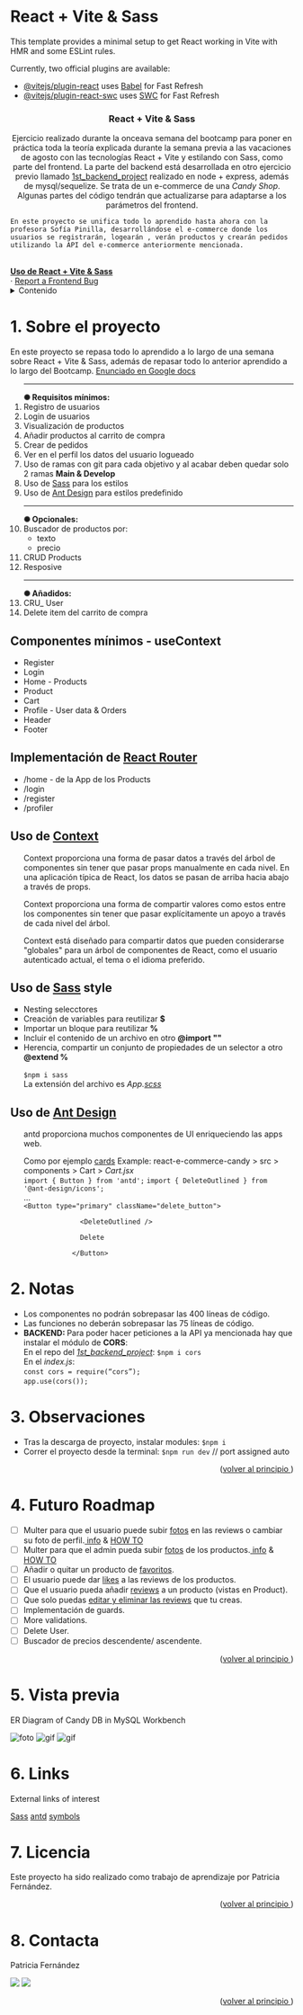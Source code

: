 # React + Vite & Sass

This template provides a minimal setup to get React working in Vite with HMR and some ESLint rules.

Currently, two official plugins are available:

- [@vitejs/plugin-react](https://github.com/vitejs/vite-plugin-react/blob/main/packages/plugin-react/README.md) uses [Babel](https://babeljs.io/) for Fast Refresh
- [@vitejs/plugin-react-swc](https://github.com/vitejs/vite-plugin-react-swc) uses [SWC](https://swc.rs/) for Fast Refresh

<a name="top"></a>

 <h3 align="center">React + Vite & Sass</h3>

  <p align="center">
Ejercicio realizado durante la onceava semana del bootcamp para poner en práctica toda la teoría explicada durante la semana previa a las vacaciones de agosto con las tecnologías React + Vite y estilando con Sass, como parte del frontend. La parte del backend está desarrollada en otro ejercicio previo llamado <a href="https://github.com/pafz/1st_backend_project/">1st_backend_project</a> realizado en node + express, además de mysql/sequelize. Se trata de un e-commerce de una <i>Candy Shop</i>. Algunas partes del código tendrán que actualizarse para adaptarse a los parámetros del frontend.

    En este proyecto se unifica todo lo aprendido hasta ahora con la profesora Sofía Pinilla, desarrollándose el e-commerce donde los usuarios se registrarán, logearán , verán productos y crearán pedidos utilizando la API del e-commerce anteriormente mencionada.

  <br/>
    <a href="https://github.com/pafz/react-e-commerce-candy"><strong>Uso de React + Vite & Sass</strong></a>
    <br />
    ·
    <a href="https://github.com/pafz/react-e-commerce-candy/issues">Report a Frontend Bug</a>
</div>

<!-- TABLE OF CONTENTS -->
<details>
  <summary>Contenido</summary>
  <ol>
    <li>
      <a href="#about-the-project">About The Project</a>
      <ul>
        <li><a href="#section-components">Components</a></li>
         <li><a href="#section-implement-react-router">Implement React Router on your site</a></li>
         <li><a href="#use-context">useContext</a></li>
         <li><a href="#use-sass">Sass Style</a></li>
         <li><a href="#use-antd">Ant Design</a></li>
      </ul>   
    </li>
    <li><a href="#notes">Notes</a></li>
    <li><a href="#observations">Observations</a></li>
    <li><a href="#future-roadmap">Future map road</a></li>
    <li><a href="#preview">Preview</a></li>
    <li><a href="#links">Links</a></li>
    <li><a href="#license">License</a></li>
    <li><a href="#contact">Contact</a></li>
  </ol>
</details>

<!-- ABOUT THE OBJECTIVES -->

<view id="about-the-project">
<h1>1. <strong>Sobre el proyecto</strong></h1>

<p>En este proyecto se repasa todo lo aprendido a lo largo de una semana sobre React + Vite & Sass, además de repasar todo lo anterior aprendido a lo largo del Bootcamp. <a href="https://docs.google.com/document/d/1toeCXTuYAT4Rf1o04xAJChIoeqmDDT62Ld7QLM3x2uU/edit">Enunciado en Google docs </a></p>

  <ol>
  <hr style="height:2px;border-width:0;color:gray;background-color:gray">
<strong>✺ Requisitos mínimos:</strong>
    <li>Registro de usuarios</li>
    <li>Login de usuarios</li>
    <li>Visualización de productos</li>
    <li>Añadir productos al carrito de compra</li>
    <li>Crear de pedidos</li>
    <li>Ver en el perfil los datos del usuario logueado</li>
    <li>Uso de ramas con git para cada objetivo y al acabar deben quedar solo 2 ramas <strong>Main & Develop</strong></li>
    <li>Uso de <a href="https://sass-lang.com/documentation/style-rules/" target="_blank">Sass</a> para los estilos</li>
    <li>Uso de <a href="https://ant.design/components/overview" target="_blank">Ant Design</a> para estilos predefinido</li>
        <hr style="height:2px;border-width:0;color:gray;background-color:gray">
        <strong>✺ Opcionales:</strong>
    <li>Buscador de productos por:<ul><li>texto</li><li>precio</li></ul></li>
    <li>CRUD Products</li>
    <li>Resposive</li>
    <hr style="height:2px;border-width:0;color:gray;background-color:gray">
        <strong>✺ Añadidos:</strong>
            <li>CRU_ User</li>
            <li>Delete item del carrito de compra</li>

</ol>

<ul>

</ul>
</view>

<!-- ABOUT THE PROJECT -->

<views id="section-components">
          <h2><strong>Componentes mínimos - useContext</strong></h2>
          <ul>
            <li>Register</li>
            <li>Login</li>
            <li>Home - Products</li>
            <li>Product</li>
            <li>Cart</li>
            <li>Profile - User data & Orders</li>
            <li>Header</li>
            <li>Footer</li>
          </ul>
</views>

<views id="section-implement-react-router">
          <h2><strong>Implementación de <a href="https://reactrouter.com/en/main/router-components/browser-router" target="_blank">React Router</a></strong></h2>
          <ul>
            <li>/home - de la App de los Products</li>
            <li>/login</li>
            <li>/register</li>
            <li>/profiler</li>
          </ul>
</views>

<views id="use-context">
          <h2><strong>Uso de <a href="https://es.react.dev/reference/react/useContext" target="_blank">Context</a></strong></h2>
          <ul>
            <p>Context proporciona una forma de pasar datos a través del árbol de componentes sin tener que pasar props manualmente en cada nivel. En una aplicación típica de React, los datos se pasan de arriba hacia abajo  a través de props.</p>
            <p>Context proporciona una forma de compartir valores como estos entre los componentes sin tener que pasar explícitamente un apoyo a través de cada nivel del árbol.</p>
            <p>Context está diseñado para compartir datos que pueden considerarse "globales" para un árbol de componentes de React, como el usuario autenticado actual, el tema o el idioma preferido.</p>
          </ul>
</views>

<views id="use-sass">
          <h2><strong>Uso de <a href="https://sass-lang.com/documentation/style-rules/" target="_blank">Sass</a> style</strong></h2>
          <ul style="list-style-type: square">
          <li>Nesting selecctores</li>
          <li>Creación de variables para reutilizar <strong>$</strong></li>
          <li>Importar un bloque para reutilizar <strong>%</strong></li>
          <li>Incluir el contenido de un archivo en otro <strong>@import ""</strong></li>
          <li>Herencia, compartir un conjunto de propiedades de un selector a otro <strong>@extend %</strong></li><br>
            <code>$npm i sass</code><br>
            La extensión del archivo es <i>App.<u>scss</u></i><br>
            </ul>
</views>

<views id="use-antd">
          <h2><strong>Uso de <a href="https://ant.design/components/overview" target="_blank">Ant Design</a></strong></h2>
          <ul>
          <p>antd proporciona muchos componentes de UI enriqueciendo las apps web.</p> Como por ejemplo <a href="https://ant.design/components/card" target="_blank">cards</a>
          Example: react-e-commerce-candy > src > components > Cart > <i>Cart.jsx</i><br>
            <code>import { Button } from 'antd';</code>
<code>import { DeleteOutlined } from '@ant-design/icons';</code><br>
...<br>
<code>&lt;Button type="primary" className="delete_button"&gt;<br>
              &lt;DeleteOutlined /&gt;<br>
              Delete<br>
            &lt;/Button&gt;</code>
          </ul>
</views>
<!-- NOTES -->
<views id="notes">
          <h1>2. <strong>Notas</strong></h1>
          <ul>
            <li>Los componentes no podrán sobrepasar las 400 líneas de código.</li>
            <li>Las funciones no deberán sobrepasar las 75 líneas de código.</li>
            <li><strong>BACKEND: </strong>Para poder hacer peticiones a la API ya mencionada hay que instalar el módulo de <strong>CORS</strong>:<br>
En el repo del <i><a href="https://github.com/pafz/1st_backend_project/">1st_backend_project</a></i>: <code>$npm i cors</code><br>
En el <i>index.js</i>:<br> 
<code>const cors = require(“cors”);</code><br>
<code>app.use(cors());</code><br>
</li>
          </ul>

</views>
<!-- OBSERVATIONS -->
<views id="observations">
          <h1>3. <strong>Observaciones</strong></h1>
          <ul>
<li>Tras la descarga de proyecto, instalar modules: <code>$npm i</code></li>
<li>Correr el proyecto desde la terminal: <code>$npm run dev</code> // port assigned auto</li>
          </ul>

</views>

<p align="right">(<a href="README.md#top">volver al principio </a>)</p>

<!-- FUTURE ROADMAP -->

<views id="#future-roadmap">
<h1>4. <strong>Futuro Roadmap</strong></h1>

- [ ] Multer para que el usuario puede subir <u>fotos</u> en las reviews o cambiar su foto de perfil.<a href="https://github.com/expressjs/multer/blob/master/doc/README-es.md" target="_blank"> info</a> & <a href="https://www.webslesson.info/2022/05/upload-file-in-node-js-express-using-multer.html" target="_blank">HOW TO</a>
- [ ] Multer para que el admin pueda subir <u>fotos</u> de los productos.<a href="https://github.com/expressjs/multer/blob/master/doc/README-es.md" target="_blank"> info</a> & <a href="https://www.webslesson.info/2022/05/upload-file-in-node-js-express-using-multer.html" target="_blank">HOW TO</a>
- [ ] Añadir o quitar un producto de <u>favoritos</u>.
- [ ] El usuario puede dar <u>likes</u> a las reviews de los productos.
- [ ] Que el usuario pueda añadir <u>reviews</u> a un producto (vistas en Product).
- [ ] Que solo puedas <u>editar y eliminar las reviews</u> que tu creas.
- [ ] Implementación de guards.
- [ ] More validations.
- [ ] Delete User.
- [ ] Buscador de precios descendente/ ascendente.
<p align="right">(<a href="README.md#top">volver al principio </a>)</p>
</views>

<!-- PREVIEW -->

<views id="preview">
<h1>5. <strong>Vista previa</strong></h1>

<p>ER Diagram of Candy DB in MySQL Workbench</p>

![foto](./public/img/candy.png)
![gif](./public/gif/joss.gif)
![gif](./public/gif/admin-cart.gif)
</views>

<!-- LINKS -->

<views id="links">
          <h1>6. <strong>Links</strong></h1>
<p>External links of interest</p>
<a href="https://sass-lang.com/documentation/style-rules/" target="_blank">Sass</a>
<a href="https://ant.design/components/overview" target="_blank">antd</a>
<a href="https://es.piliapp.com/symbol/" target="_blank">symbols</a>

</views>

<!-- LICENSE -->

<views id="license">
<h1>7. <strong>Licencia</strong></h1>
Este proyecto ha sido realizado como trabajo de aprendizaje por Patricia Fernández.

<p align="right">(<a href="README.md#top">volver al principio </a>)</p>
</views>

<!-- CONTACT -->

<views id="contact">
<h1>8. <strong>Contacta</strong></h1>

  <p align="justify">
Patricia Fernández

<a href = "mailto:paferza@gmail.com"><img src="https://img.shields.io/badge/-Gmail-%23333?style=for-the-badge&logo=gmail&logoColor=white" target="_blank"></a>
<a href="https://www.linkedin.com/in/patricia-fernandez-zamanillo/" target="_blank"><img src="https://img.shields.io/badge/-LinkedIn-%230077B5?style=for-the-badge&logo=linkedin&logoColor=white" target="_blank"></a>

</p>
<p align="right">(<a href="README.md#top">volver al principio </a>)</p>
</views>

